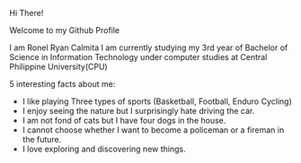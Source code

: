 Hi There! 

Welcome to my Github Profile 

I am Ronel Ryan Calmita 
I am currently studying my 3rd year of Bachelor of Science in Information Technology under computer studies at Central Philippine University(CPU)

5 interesting facts about me:
* I like playing Three types of sports (Basketball, Football, Enduro Cycling)
* I enjoy seeing the nature but I surprisingly hate driving the car.
* I am not fond of cats but I have four dogs in the house.
* I cannot choose whether I want to become a policeman or a fireman in the future.
* I love exploring and discovering new things.

